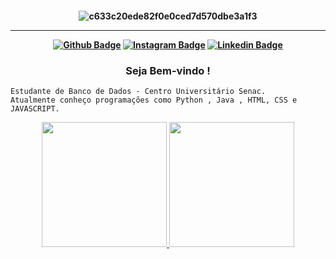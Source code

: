 <h4 align="center">

![c633c20ede82f0e0ced7d570dbe3a1f3](https://i.pinimg.com/originals/cc/33/cd/cc33cdb7eff28957027a2eb858dbcf94.gif)
<hr>

[![Github Badge](https://img.shields.io/badge/-Facebook-blue?style=for-the-badge&logo=Facebook&logoColor=white&link=https://github.com/arthurspk)](https://www.facebook.com/profile.php?id=100000339949466)
[![Instagram Badge](https://img.shields.io/badge/-instagram-red?style=for-the-badge&logo=instagram&logoColor=white&link=https://github.com/arthurspk)](https://www.instagram.com/leonardopetruncko/)
[![Linkedin Badge](https://img.shields.io/badge/-Linkedin-blue?style=for-the-badge&logo=Linkedin&logoColor=white&link=https://github.com/arthurspk)](https://www.linkedin.com/in/leonardo-petruncko-4051971a2/)
 </h4>
 
 <h3 align="center">

Seja Bem-vindo !
<br>

</h3>

```
Estudante de Banco de Dados - Centro Universitário Senac.
Atualmente conheço programações como Python , Java , HTML, CSS e JAVASCRIPT.

```

<div align="center">
  <a href="https://github.com/leonardoPetruncko">
  <img height="200" src="https://github-readme-stats.vercel.app/api?username=leonardoPetruncko&show_icons=true&theme=midnight-purple&include_all_commits=true&count_private=true"/>
    <img height="200" src="https://github-readme-stats.vercel.app/api/top-langs/?username=leonardoPetruncko&langs_count=19&theme=midnight-purple"/>
  </div>
